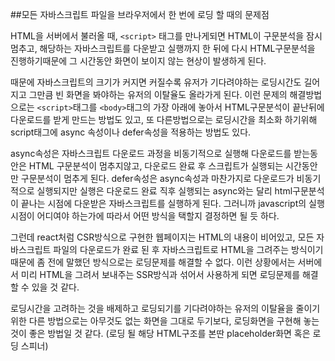##모든 자바스크립트 파일을 브라우저에서 한 번에 로딩 할 때의 문제점

HTML을 서버에서 불러올 때, `<script>` 태그를 만나게되면 HTML이 구문분석을 잠시 멈추고, 해당하는 자바스크립트를 다운받고 
실행까지 한 뒤에 다시 HTML구문분석을 진행하기때문에 그 시간동안 화면이 보이지 않는 현상이 발생하게 된다. 

때문에 자바스크립트의 크기가 커지면 커질수록 유저가 기다려야하는 로딩시간도 길어지고 그만큼 빈 화면을 봐야하는 유저의 이탈율도 올라가게 된다.
이런 문제의 해결방법으로는 `<script>`태그를 `<body>`태그의 가장 아래에 놓아서 HTML구문분석이 끝난뒤에 다운로드를 받게 만드는 방법도 있고, 또 다른방법으로는 로딩시간을 최소화 하기위해 script태그에 async 속성이나 defer속성을 적용하는 방법도 있다. 

async속성은 자바스크립트 다운로드 과정을 비동기적으로 실행해 다운로드를 받는동안은 HTML 구문분석이 멈추지않고, 다운로드 완료 후 스크립트가 실행되는 시간동안만 구문분석이 멈추게 된다. defer속성은 async속성과 마찬가지로 다운로드가 비동기적으로 실행되지만 실행은 다운로드 완료 직후 실행되는 async와는 달리 html구문분석이 끝나는 시점에 다운받은 자바스크립트를 실행하게 된다. 
그러니까 javascript의 실행 시점이 어디여야 하는가에 따라서 어떤 방식을 택할지 결정하면 될 듯 하다.

그런데 react처럼 CSR방식으로 구현한 웹페이지는 HTML의 내용이 비어있고, 모든 자바스크립트 파일의 다운로드가 완료 된 후 자바스크립트로 HTML을 그려주는 방식이기때문에 좀 전에 말했던 방식으로는 로딩문제를 해결할 수 없다. 이런 상황에서는 서버에서 미리 HTML을 그려서 보내주는 SSR방식과 섞어서 사용하게 되면 로딩문제를 해결할 수 있을 것 같다.

로딩시간을 고려하는 것을 배제하고 로딩되기를 기다려야하는 유저의 이탈율을 줄이기 위한 다른 방법으로는 아무것도 없는 화면을 그대로 두기보다, 로딩화면을 구현해 놓는 것이 좋은 방법일 것 같다. (로딩 될 해당 HTML구조를 본딴 placeholder화면 혹은 로딩 스피너)
